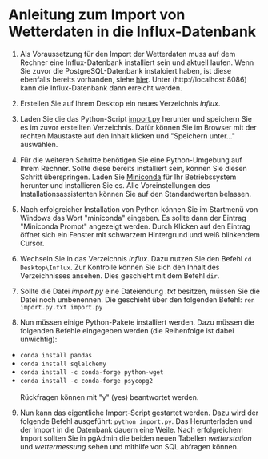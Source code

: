 # Anleitung zum Import von Wetterdaten in die Influx-Datenbank

1. Als Voraussetzung für den Import der Wetterdaten muss auf dem Rechner eine Influx-Datenbank installiert sein und aktuell laufen. Wenn Sie zuvor die PostgreSQL-Datenbank instaloiert haben, ist diese ebenfalls bereits vorhanden, siehe [hier](https://github.com/LosWochos76/wbh_addons/blob/main/IuK/DockerInstallation/README.md). Unter (http://localhost:8086) kann die Influx-Datenbank dann erreicht werden.

2. Erstellen Sie auf Ihrem Desktop ein neues Verzeichnis *Influx*.

3. Laden Sie die das Python-Script [import.py](https://raw.githubusercontent.com/LosWochos76/wbh_addons/main/IuK/Influx/import.py) herunter und speichern Sie es im zuvor erstellten Verzeichnis. Dafür können Sie im Browser mit der rechten Maustaste auf den Inhalt klicken und "Speichern unter..." auswählen.

4. Für die weiteren Schritte benötigen Sie eine Python-Umgebung auf Ihrem Rechner. Sollte diese bereits installiert sein, können Sie diesen Schritt überspringen. Laden Sie [Miniconda](https://docs.conda.io/en/latest/miniconda.html) für Ihr Betriebssystem herunter und installieren Sie es. Alle Voreinstellungen des Installationsassistenten können Sie auf den Standardwerten belassen.

5. Nach erfolgreicher Installation von Python können Sie im Startmenü von Windows das Wort "miniconda" eingeben. Es sollte dann der Eintrag "Miniconda Prompt" angezeigt werden. Durch Klicken auf den Eintrag öffnet sich ein Fenster mit schwarzem Hintergrund und weiß blinkendem Cursor.

6. Wechseln Sie in das Verzeichnis *Influx*. Dazu nutzen Sie den Befehl ```cd Desktop\Influx```. Zur Kontrolle können Sie sich den Inhalt des Verzeichnisses ansehen. Dies geschieht mit dem Befehl ```dir```.

7. Sollte die Datei *import.py* eine Dateiendung *.txt* besitzen, müssen Sie die Datei noch umbenennen. Die geschieht über den folgenden Befehl: ```ren import.py.txt import.py```

8. Nun müssen einige Python-Pakete installiert werden. Dazu müssen die folgenden Befehle eingegeben werden (die Reihenfolge ist dabei unwichtig):
- ```conda install pandas```
- ```conda install sqlalchemy```
- ```conda install -c conda-forge python-wget```
- ```conda install -c conda-forge psycopg2```<br><br>
Rückfragen können mit "y" (yes) beantwortet werden.

9. Nun kann das eigentliche Import-Script gestartet werden. Dazu wird der folgende Befehl ausgeführt: ```python import.py```. Das Herunterladen und der Import in die Datenbank dauern eine Weile. Nach erfolgreichem Import sollten Sie in pgAdmin die beiden neuen Tabellen *wetterstation* und *wettermessung* sehen und mithilfe von SQL abfragen können.

